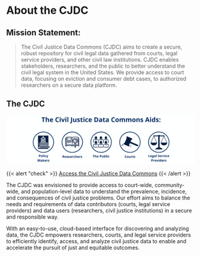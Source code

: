 # About the CJDC

## Mission Statement: 

> The Civil Justice Data Commons (CJDC) aims to create a secure, robust repository for civil legal data gathered from courts, legal service providers, and other civil law institutions. CJDC enables stakeholders, researchers, and the public to better understand the civil legal system in the United States. We provide access to court data, focusing on eviction and consumer debt cases, to authorized researchers on a secure data platform.
>

## The CJDC
![alt text](img.png)


{{< alert "check" >}}
[Access the Civil Justice Data Commons](https://redivis.com/CJDC)
{{< /alert >}}

The CJDC was envisioned to provide access to court-wide, community-wide, and population-level data to understand the prevalence, incidence, and consequences of civil justice problems. Our effort aims to balance the needs and requirements of data contributors (courts, legal service providers) and data users (researchers, civil justice institutions) in a secure and responsible way.


With an easy-to-use, cloud-based interface for discovering and analyzing data, the CJDC empowers researchers, courts, and legal service providers to efficiently identify, access, and analyze civil justice data to enable and accelerate the pursuit of just and equitable outcomes.


